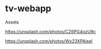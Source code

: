 # tv-webapp

Assets

https://unsplash.com/photos/CZ6PG4ozU9c

https://unsplash.com/photos/Wx23XPAlseI

